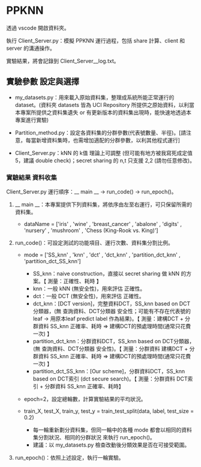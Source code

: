 # PPKNN

透過 vscode 開啟資料夾。

執行 Client_Server.py：模擬 PPKNN 運行過程，包括 share 計算、client 和 server 的溝通操作。

實驗結果，將會記錄到 Client_Server__log.txt。

## 實驗參數 設定與選擇

- my_datasets.py：用來載入原始資料集，整理成系統所能正常運行的 dataset。(資料夾 datasets 皆為 UCI Repository 所提供之原始資料，以利當本專案所提供之資料集遺失 or 有更新版本的資料集出現時，能快速地透過本專案進行實驗)

- Partition_method.py：設定各資料集的分群參數(代表號數量、半徑)。[請注意，每當新增資料集時，也需增加適配的分群參數，以利其他程式運行]

- Client_Server.py：kNN 的 k值 理論上可調整 (但可能有地方被我寫死成定值 5，建議 double check)；secret sharing 的 n,t 只支援 2,2 (請勿任意修改)。

### 實驗結果 資料收集

Client_Server.py 運行順序：__ main __ -> run_code() -> run_epoch()。

1. __ main __：本專案提供下列資料集，將依序由左至右運行，可只保留所需的資料集。
   
   - dataName = ['iris' , 'wine' , 'breast_cancer' , 'abalone' , 'digits' , 'nursery' , 'mushroom' , 'Chess (King-Rook vs. King)']

2. run_code()：可設定測試的功能項目、運行次數、資料集分割比例。
    
    - mode = ['SS_knn' , 'knn' , 'dct' , 'dct_knn' , 'partition_dct_knn' , 'partition_dct_SS_knn']
      - SS_knn：naive construction，直接以 secret sharing 做 kNN 的方案。【 測量：正確性、耗時 】
      - knn：一般 kNN (無安全性)，用來評估 正確性。
      - dct：一般 DCT (無安全性)，用來評估 正確性。
      - dct_knn：[DCT version]，完整資料DCT，SS_knn based on DCT分類器，(無 查詢資料、DCT分類器 安全性；可能有不存在代表號的leaf -> 用原本leaf predict label 作為結果)。【 測量：建構DCT + 分群資料 SS_knn 正確率、耗時 => 建構DCT的預處理時間(通常只花費一次) 】
      - partition_dct_knn：分群資料DCT，SS_knn based on DCT分類器，(無 查詢資料、DCT分類器 安全性)。【 測量：分群資料 建構DCT + 分群資料 SS_knn 正確率、耗時 => 建構DCT的預處理時間(通常只花費一次) 】
      - partition_dct_SS_knn：[Our scheme]，分群資料DCT，SS_knn based on DCT索引 (dct secure search)。【 測量：分群資料 DCT索引 + 分群資料 SS_knn 正確率、耗時】

    - epoch=2，設定總輪數，計算實驗結果的平均狀況。
  
    - train_X, test_X, train_y, test_y = train_test_split(data, label, test_size = 0.2)
      - 每一輪重新劃分資料集，但同一輪中的各種 mode 都會以相同的資料集分割狀況、相同的分群狀況 來執行 run_epoch()。
      - 建議：以 my_datasets.py 檢查改動後分類效果是否在可接受範圍。
    
3. run_epoch()：依照上述設定，執行一輪實驗。
